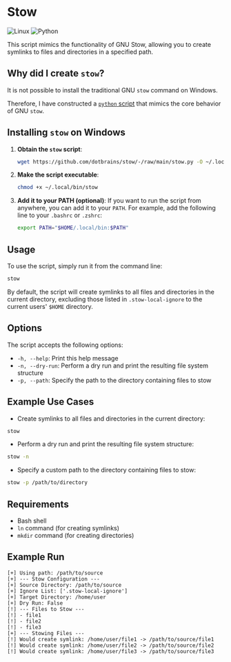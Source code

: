 # Stow

![Linux](https://img.shields.io/badge/-Linux-FCC624?style=flat-square&logo=linux&logoColor=black)
![Python](https://img.shields.io/badge/-Python-3776AB?style=flat-square&logo=python&logoColor=white)

This script mimics the functionality of GNU Stow, allowing you to create symlinks to files and directories in a specified path.

## Why did I create `stow`?

It is not possible to install the traditional GNU `stow` command on Windows.

Therefore, I have constructed a [`python` script](/stow.py) that mimics the core behavior of GNU `stow`.

## Installing `stow` on Windows

1. **Obtain the `stow` script**:
   ```bash
   wget https://github.com/dotbrains/stow/-/raw/main/stow.py -O ~/.local/bin/stow
   ```

2. **Make the script executable**:
   ```bash
   chmod +x ~/.local/bin/stow
   ```

3. **Add it to your PATH (optional)**:
   If you want to run the script from anywhere, you can add it to your `PATH`. For example, add the following line to your `.bashrc` or `.zshrc`:
   ```bash
   export PATH="$HOME/.local/bin:$PATH"
   ```

## Usage

To use the script, simply run it from the command line:

```bash
stow
```

By default, the script will create symlinks to all files and directories in the current directory, excluding those listed in `.stow-local-ignore` to the current users' `$HOME` directory.

## Options

The script accepts the following options:

* `-h, --help`: Print this help message
* `-n, --dry-run`: Perform a dry run and print the resulting file system structure
* `-p, --path`: Specify the path to the directory containing files to stow

## Example Use Cases

* Create symlinks to all files and directories in the current directory:

```bash
stow
```

* Perform a dry run and print the resulting file system structure:

```bash
stow -n
```

* Specify a custom path to the directory containing files to stow:

```bash
stow -p /path/to/directory
```

## Requirements

* Bash shell
* `ln` command (for creating symlinks)
* `mkdir` command (for creating directories)

## Example Run

```text
[+] Using path: /path/to/source
[+] --- Stow Configuration ---
[+] Source Directory: /path/to/source
[+] Ignore List: ['.stow-local-ignore']
[+] Target Directory: /home/user
[+] Dry Run: False
[!] --- Files to Stow ---
[!] - file1
[!] - file2
[!] - file3
[+] --- Stowing Files ---
[!] Would create symlink: /home/user/file1 -> /path/to/source/file1
[!] Would create symlink: /home/user/file2 -> /path/to/source/file2
[!] Would create symlink: /home/user/file3 -> /path/to/source/file3
```
